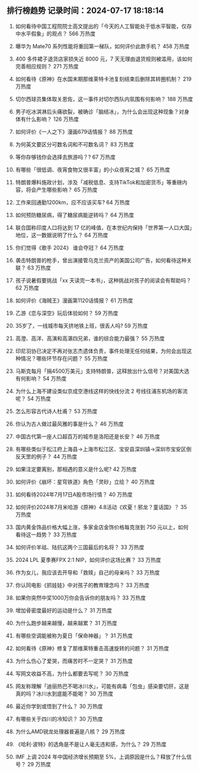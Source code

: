 
## 排行榜趋势 记录时间：2024-07-17 18:18:14
  
  1. 如何看待中国工程院院士高文提出的「今天的人工智能处于低水平智能，仅存中水平假象」的观点？ 566 万热度
    
  2. 曝华为 Mate70 系列性能将重回第一梯队，如何评价此款手机？ 458 万热度
    
  3. 400 多件裙子退货店家损失近 8000 元，7 天无理由退货规则被滥用，该如何完善相应规则？ 271 万热度
    
  4. 如何看待《原神》在水国末期那维莱特卡池复刻结束后删除其转圈机制？ 219 万热度
    
  5. 切尔西球员集体取关恩佐，这一事件对切尔西队内氛围有何影响？ 188 万热度
    
  6. 男子吃冰淇淋后头痛欲裂，被确诊「脑结冰」，为什么会出现这种现象？对身体有什么影响？ 126 万热度
    
  7. 如何评价《一人之下》漫画679话情报？ 88 万热度
    
  8. 为何英文要区分可数名词和不可数名词？ 83 万热度
    
  9. 等你存够钱你会选择去旅游吗？? 67 万热度
    
  10. 有哪些「很低调、夜宵食物又很丰富」的小众夜宵之城？ 65 万热度
    
  11. 特朗普爆料施政计划，涉及「减税低息、支持TikTok和加密货币」等重磅内容，将会产生哪些影响？ 65 万热度
    
  12. 工作来回通勤1200km，应不应该买车? 64 万热度
    
  13. 如何预防糖尿病，得了糖尿病能逆转吗？ 64 万热度
    
  14. 联合国称印度人口将达到 17 亿的峰值，在本世纪内保持「世界第一人口大国」地位，这一数据说明了什么？ 64 万热度
    
  15. 你们觉得《歌手 2024》 谁会夺冠？ 64 万热度
    
  16. 袭击特朗普的枪手，曾出演接管乌克兰资产的美国公司广告，如何看待这种关联？ 63 万热度
    
  17. 孩子说暑假要挑战「xx 天读完一本书」，这种挑战对孩子的阅读会有帮助吗？ 62 万热度
    
  18. 如何评价《海贼王》漫画第1120话情报？ 61 万热度
    
  19. 乙游《恋与深空》玩后体验如何？ 59 万热度
    
  20. 35岁了，一线城市每天挤地铁上班，很丢人吗? 59 万热度
    
  21. 高澄、高洋、高演和高湛四兄弟，谁的综合能力最强？ 55 万热度
    
  22. 印尼羽协已决定不再对张志杰遗体负责，事件处理无任何结果，为何会出现这种情况？哪些环节存在问题？ 55 万热度
    
  23. 马斯克每月「捐4500万美元」支持特朗普，这释放出什么信号？对美国大选有何影响？ 54 万热度
    
  24. 为什么上海不建设类似京成空港线这样的快线分流 2 号线往浦东机场的客流呢？ 54 万热度
    
  25. 怎么形容古代诗人杜甫？ 53 万热度
    
  26. 你认为古人做过最风雅的事是什么？ 46 万热度
    
  27. 中国古代第一座人口超百万的城市是洛阳还是长安？ 46 万热度
    
  28. 有哪些类似于松江府上海县→上海市松江区、宝安县深圳镇→深圳市宝安区倒反天罡的例子？ 44 万热度
    
  29. 如果注定要离别，那相遇的意义是什么呢? 42 万热度
    
  30. 如何评价《崩坏：星穹铁道》角色「灵砂」立绘？ 40 万热度
    
  31. 如何看待2024年7月17日A股市场行情？ 40 万热度
    
  32. 如何评价2024年7月米哈游《原神》4.8活动《欢夏！邪龙？童话国》？ 35 万热度
    
  33. 国内黄金饰品价格大幅上涨，多家金店金饰价格每克涨到 750 元以上，如何看待这一趋势？ 33 万热度
    
  34. 如何评价羊祜、陆抗这两个三国最后的名将？ 33 万热度
    
  35. 2024 LPL 夏季赛FPX 2:1 NIP，如何评价这场比赛？ 33 万热度
    
  36. 作为女儿，我应该去开导和「救赎」自己的母亲吗？ 33 万热度
    
  37. 你认同电影《抓娃娃》中对孩子的教育理念吗？ 33 万热度
    
  38. 如果你突然中奖1000万你会告诉你的朋友吗？ 33 万热度
    
  39. 增加骨密度最好的运动是什么？ 31 万热度
    
  40. 为什么跑步越来越慢，越来越累？ 31 万热度
    
  41. 有哪些空调能被称为夏日「保命神器」？ 31 万热度
    
  42. 如何看待《原神》修复了那维莱特重击高速旋转的问题？ 31 万热度
    
  43. 为什么伤心了爱哭，而痛苦时不一定哭？ 31 万热度
    
  44. 写网文收益不高，为什么都要去写呢？ 30 万热度
    
  45. 网友称理解「迪丽热巴不喝冰川水」，可能有病毒「包虫」感染要切肝，这是真的吗？冰川水到底能不能喝？ 30 万热度
    
  46. 最近你学到或悟到了什么？ 30 万热度
    
  47. 有哪些关于四川的冷知识？ 30 万热度
    
  48. 为什么AMD锐龙处理器普遍是八核？ 29 万热度
    
  49. 《哈利·波特》的选角是不是让人毫无违和感，为什么？ 29 万热度
    
  50. IMF 上调 2024 年中国经济增长预期至 5%，上调原因是什么？释放了什么信号？ 29 万热度
    